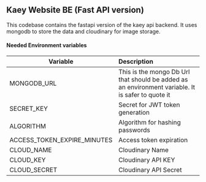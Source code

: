 ## Kaey Website BE (Fast API version)
This codebase contains the fastapi version of the kaey api backend. It uses mongodb to store the data and cloudinary for image storage.

#### Needed Environment variables
| Variable | Description | 
|----------|:------------|
| MONGODB_URL | This is the mongo Db Url that should be added as an environment variable. It is safer to quote it |
| SECRET_KEY | Secret for JWT token generation |
| ALGORITHM | Algorithm for hashing passwords |
| ACCESS_TOKEN_EXPIRE_MINUTES | Access token expiration |
| CLOUD_NAME | Cloudinary Name |
| CLOUD_KEY | Cloudinary API KEY |
| CLOUD_SECRET | Cloudinary API Secret |